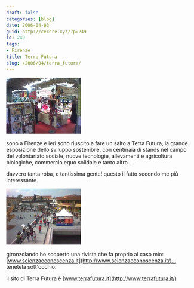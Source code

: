```yaml
---
draft: false
categories: [blog]
date: 2006-04-03
guid: http://cecere.xyz/?p=249
id: 249
tags:
- Firenze
title: Terra Futura
slug: /2006/04/terra_futura/
---
```


![](../../../assets/img/post/2006/terra_futura.jpg)

sono a Firenze e ieri sono riuscito a fare un salto a Terra Futura, la grande esposizione dello sviluppo sostenibile, con centinaia di stands nel campo del volontariato sociale, nuove tecnologie, allevamenti e agricoltura biologiche, commercio equo solidale e tanto altro..

davvero tanta roba, e tantissima gente! questo il fatto secondo me più interessante.

![](../../../assets/img/post/2006/terra_futura_2.jpg)

gironzolando ho scoperto una rivista che fa proprio al caso mio: [www.scienzaeconoscenza.it](http://www.scienzaeconoscenza.it/)… tenetela sott'occhio.

il sito di Terra Futura è [www.terrafutura.it](http://www.terrafutura.it/)

